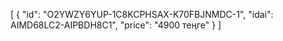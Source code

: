 [
  {
    "id": "O2YWZY6YUP-1C8KCPHSAX-K70FBJNMDC-1",
    "idai": AIMD68LC2-AIPBDH8C1",
    "price": "4900 теңге"
  }
]